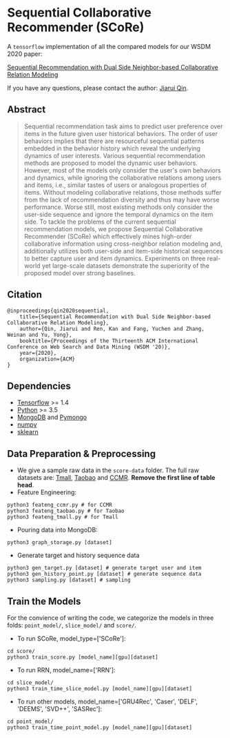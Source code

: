 # Sequential Collaborative Recommender (SCoRe)
A `tensorflow` implementation of all the compared models for our WSDM 2020 paper:

[Sequential Recommendation with Dual Side Neighbor-based Collaborative Relation Modeling](https://arxiv.org/abs/1911.03883)

If you have any questions, please contact the author: [Jiarui Qin](http://jiaruiqin.me).


## Abstract
> Sequential recommendation task aims to predict user preference over items in the future given user historical behaviors.
The order of user behaviors implies that there are resourceful sequential patterns embedded in the behavior history which reveal the underlying dynamics of user interests. 
Various sequential recommendation methods are proposed to model the dynamic user behaviors. However, most of the models only consider the user's own behaviors and dynamics, while ignoring the collaborative relations among users and items, i.e., similar tastes of users or analogous properties of items. Without modeling collaborative relations, those methods suffer from the lack of recommendation diversity and thus may have worse performance.
Worse still, most existing methods only consider the user-side sequence and ignore the temporal dynamics on the item side.
To tackle the problems of the current sequential recommendation models, we propose Sequential Collaborative Recommender (SCoRe) which effectively mines high-order collaborative information using cross-neighbor relation modeling and, additionally utilizes both user-side and item-side historical sequences to better capture user and item dynamics. Experiments on three real-world yet large-scale datasets demonstrate the superiority of the proposed model over strong baselines.

## Citation
```
@inproceedings{qin2020sequential,
	title={Sequential Recommendation with Dual Side Neighbor-based Collaborative Relation Modeling},
	author={Qin, Jiarui and Ren, Kan and Fang, Yuchen and Zhang, Weinan and Yu, Yong},
	booktitle={Proceedings of the Thirteenth ACM International Conference on Web Search and Data Mining (WSDM '20)},
	year={2020},
	organization={ACM}
}
```
## Dependencies
- [Tensorflow](https://www.tensorflow.org) >= 1.4
- [Python](https://www.python.org) >= 3.5
- [MongoDB](https://docs.mongodb.com) and [Pymongo](https://api.mongodb.com/python/current/)
- [numpy](https://numpy.org)
- [sklearn](https://scikit-learn.org)

## Data Preparation & Preprocessing
- We give a sample raw data in the `score-data` folder. The full raw datasets are: [Tmall](https://tianchi.aliyun.com/dataset/dataDetail?dataId=42), [Taobao](https://tianchi.aliyun.com/dataset/dataDetail?dataId=649) and [CCMR](http://apex.sjtu.edu.cn/datasets/6). **Remove the first line of table head**.
- Feature Engineering:
```
python3 feateng_ccmr.py # for CCMR
python3 feateng_taobao.py # for Taobao
python3 feateng_tmall.py # for Tmall
```

- Pouring data into MongoDB:
```
python3 graph_storage.py [dataset]
```

- Generate target and history sequence data
```
python3 gen_target.py [dataset] # generate target user and item
python3 gen_history_point.py [dataset] # generate sequence data
python3 sampling.py [dataset] # sampling
```

## Train the Models
For the convience of writing the code, we categorize the models in three folds: `point_model/`, `slice_model/` and `score/`.

- To run SCoRe, model_type=['SCoRe']:
```
cd score/
python3 train_score.py [model_name][gpu][dataset]
```

- To run RRN, model_name=['RRN']:
```
cd slice_model/
python3 train_time_slice_model.py [model_name][gpu][dataset]
```

- To run other models, model_name=['GRU4Rec', 'Caser', 'DELF', 'DEEMS', 'SVD++', 'SASRec']:
```
cd point_model/
python3 train_time_point_model.py [model_name][gpu][dataset]
```